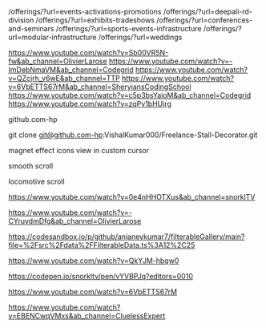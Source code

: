 /offerings/?url=events-activations-promotions
/offerings/?url=deepali-rd-division
/offerings/?url=exhibits-tradeshows
/offerings/?url=conferences-and-seminars
/offerings/?url=sports-events-infrastructure
/offerings/?url=modular-infrastructure
/offerings/?url=weddings

https://www.youtube.com/watch?v=Sb00VR5N-fw&ab_channel=OlivierLarose
https://www.youtube.com/watch?v=-ImDebNmaVM&ab_channel=Codegrid
https://www.youtube.com/watch?v=QZcjrh_v6wE&ab_channel=TTP
https://www.youtube.com/watch?v=6VbETTS67rM&ab_channel=SheryiansCodingSchool
https://www.youtube.com/watch?v=c5p3bsYaioM&ab_channel=Codegrid
https://www.youtube.com/watch?v=zqPy1bHUjrg

github.com-hp

git clone git@github.com-hp:VishalKumar000/Freelance-Stall-Decorator.git

<!-- #Account-1
Host github.com-OMS
    HostName github.com
    # Ignore Unknown UseKeyChain
    # UseKeyChain yes
    IdentityFile ~/.ssh/multi_id_rsa -->

magnet effect icons
view in custom cursor

smooth scroll

locomotive scroll

https://www.youtube.com/watch?v=0e4nHHOTXus&ab_channel=snorklTV

https://www.youtube.com/watch?v=-CYruydmDfg&ab_channel=OlivierLarose

<!-- Filter Data -->

https://codesandbox.io/p/github/anjaneykumar7/filterableGallery/main?file=%2Fsrc%2Fdata%2FFilterableData.ts%3A12%2C25

<!-- Codegrid -->

https://www.youtube.com/watch?v=QkYJM-hbqw0

https://codepen.io/snorkltv/pen/vYVBPJq?editors=0010

https://www.youtube.com/watch?v=6VbETTS67rM

https://www.youtube.com/watch?v=EBENCwqVMxs&ab_channel=CluelessExpert
